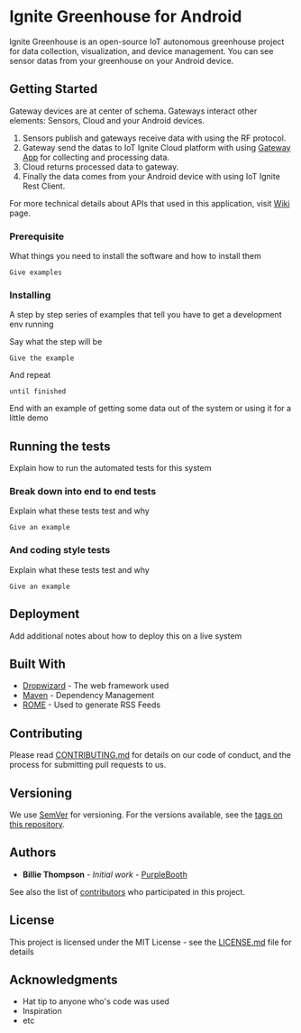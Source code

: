 # Ignite Greenhouse for Android
Ignite Greenhouse is an open-source IoT autonomous greenhouse project for data collection, visualization, and device management. You can see sensor datas from your greenhouse on your Android device.

## Getting Started

Gateway devices are at center of schema. Gateways interact other elements: Sensors, Cloud and your Android devices.

1. Sensors publish and gateways receive data with using the RF protocol. 
2. Gateway send the datas to IoT Ignite Cloud platform with using [Gateway App](https://github.com/freeloki/GreenhousePrivate/wiki) for collecting and processing data.
3. Cloud returns processed data to gateway. 
4. Finally the data comes from your Android device with using IoT Ignite Rest Client.

For more technical details about APIs that used in this application, visit [Wiki](https://github.com/freeloki/GreenhousePrivate/wiki) page.

### Prerequisite

What things you need to install the software and how to install them

```
Give examples
```

### Installing

A step by step series of examples that tell you have to get a development env running

Say what the step will be

```
Give the example
```

And repeat

```
until finished
```

End with an example of getting some data out of the system or using it for a little demo

## Running the tests

Explain how to run the automated tests for this system

### Break down into end to end tests

Explain what these tests test and why

```
Give an example
```

### And coding style tests

Explain what these tests test and why

```
Give an example
```

## Deployment

Add additional notes about how to deploy this on a live system

## Built With

* [Dropwizard](http://www.dropwizard.io/1.0.2/docs/) - The web framework used
* [Maven](https://maven.apache.org/) - Dependency Management
* [ROME](https://rometools.github.io/rome/) - Used to generate RSS Feeds

## Contributing

Please read [CONTRIBUTING.md](https://gist.github.com/PurpleBooth/b24679402957c63ec426) for details on our code of conduct, and the process for submitting pull requests to us.

## Versioning

We use [SemVer](http://semver.org/) for versioning. For the versions available, see the [tags on this repository](https://github.com/your/project/tags). 

## Authors

* **Billie Thompson** - *Initial work* - [PurpleBooth](https://github.com/PurpleBooth)

See also the list of [contributors](https://github.com/your/project/contributors) who participated in this project.

## License

This project is licensed under the MIT License - see the [LICENSE.md](LICENSE.md) file for details

## Acknowledgments

* Hat tip to anyone who's code was used
* Inspiration
* etc
